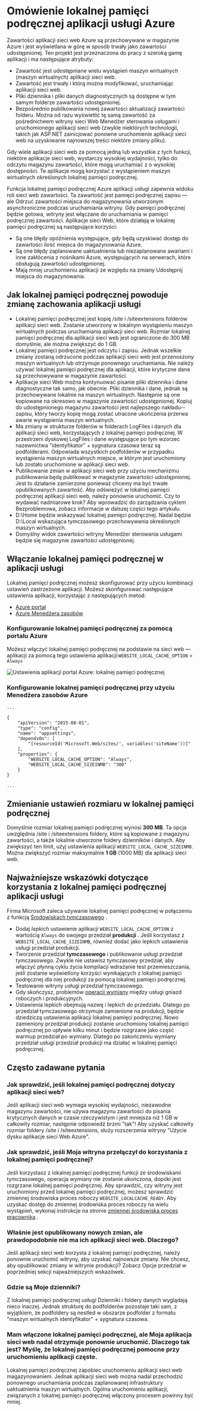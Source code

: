 <properties
   pageTitle="Omówienie lokalnej pamięci podręcznej aplikacji usługi Azure | Microsoft Azure"
   description="W tym artykule opisano, jak włączyć, zmienianie rozmiaru i stan funkcji lokalnej pamięci podręcznej Azure aplikacji usługi zapytania"
   services="app-service"
   documentationCenter="app-service"
   authors="SyntaxC4"
   manager="yochayk"
   editor=""
   tags="optional"
   keywords=""/>

<tags
   ms.service="app-service"
   ms.devlang="multiple"
   ms.topic="article"
   ms.tgt_pltfrm="na"
   ms.workload="na"
   ms.date="03/04/2016"
   ms.author="cfowler"/>

# <a name="azure-app-service-local-cache-overview"></a>Omówienie lokalnej pamięci podręcznej aplikacji usługi Azure

Zawartości aplikacji sieci web Azure są przechowywane w magazynie Azure i jest wyświetlana w górę w sposób trwały jako zawartości udostępnionej. Ten projekt jest przeznaczona do pracy z szeroką gamę aplikacji i ma następujące atrybuty:  

* Zawartość jest udostępniane wielu wystąpień maszyn wirtualnych (maszyn wirtualnych) aplikacji sieci web.
* Zawartość jest trwały i którą można modyfikować, uruchamiając aplikacji sieci web.
* Pliki dziennika i pliki danych diagnostycznych są dostępne w tym samym folderze zawartości udostępnionej.
* Bezpośrednio publikowania nowej zawartości aktualizacji zawartości folderu. Można od razu wyświetlić tę samą zawartość za pośrednictwem witryny sieci Web Menedżer sterowania usługami i uruchomionego aplikacji sieci web (zwykle niektórych technologii, takich jak ASP.NET zainicjować ponowne uruchomienie aplikacji sieci web na uzyskiwanie najnowszej treści niektóre zmiany pliku).

Gdy wiele aplikacji sieci web za pomocą jedną lub wszystkie z tych funkcji, niektóre aplikacje sieci web, wystarczy wysokiej wydajności, tylko do odczytu magazynu zawartości, które mogą uruchamiać z o wysokiej dostępności. Te aplikacje mogą korzystać z wystąpieniem maszyn wirtualnych określonych lokalnej pamięci podręcznej.

Funkcja lokalnej pamięci podręcznej Azure aplikacji usługi zapewnia widoku roli sieci web zawartości. Ta zawartość jest pamięci podręcznej zapisu — ale Odrzuć zawartości miejsca do magazynowania utworzonym asynchroniczne podczas uruchamiania witryny. Gdy pamięci podręcznej będzie gotowa, witryny jest włączane do uruchamiania w pamięci podręcznej zawartości. Aplikacje sieci Web, które działają w lokalnej pamięci podręcznej są następujące korzyści:

* Są one błędy opóźnienia występujące, gdy będą uzyskiwać dostęp do zawartości ilość miejsca do magazynowania Azure.
* Są one błędy zaplanowane uaktualnienia lub niezaplanowane awariami i inne zakłócenia z nośnikami Azure, występujących na serwerach, które obsługują zawartości udostępnionej.
* Mają mniej uruchomieniu aplikacji ze względu na zmiany Udostępnij miejsca do magazynowania.

## <a name="how-local-cache-changes-the-behavior-of-app-service"></a>Jak lokalnej pamięci podręcznej powoduje zmianę zachowania aplikacji usługi

* Lokalnej pamięci podręcznej jest kopię /site i /siteextensions folderów aplikacji sieci web. Zostanie utworzony w lokalnym wystąpieniu maszyn wirtualnych podczas uruchamiania aplikacji sieci web. Rozmiar lokalnej pamięci podręcznej dla aplikacji sieci web jest ograniczone do 300 MB domyślnie, ale można zwiększyć do 1 GB.
* Lokalnej pamięci podręcznej jest odczytu i zapisu. Jednak wszelkie zmiany zostaną odrzucone podczas aplikacji sieci web jest przenoszony maszyn wirtualnych lub otrzymuje ponownego uruchamiania. Nie należy używać lokalnej pamięci podręcznej dla aplikacji, które krytyczne dane są przechowywane w magazynie zawartości.
* Aplikacje sieci Web można kontynuować pisanie pliki dziennika i dane diagnostyczne tak samo, jak obecnie. Pliki dziennika i dane, jednak są przechowywane lokalnie na maszyn wirtualnych. Następnie są one kopiowane na okresowo w magazynie zawartości udostępnionej. Kopiuj do udostępnionego magazynu zawartości jest najlepszego nakładu--zapisu, który tworzy kopię mogą zostać utracone ukończenia przerwa awarie wystąpienia maszyn wirtualnych.
* Ma zmiany w strukturze folderów w folderach LogFiles i danych dla aplikacji sieci web, korzystających z lokalnej pamięci podręcznej. W przestrzeni dyskowej LogFiles i dane występujące po tym wzorzec nazewnictwa "identyfikator" + sygnatura czasowa teraz są podfolderami. Odpowiada wszystkich podfolderów w przypadku wystąpienia maszyn wirtualnych miejsce, w którym jest uruchomiony lub zostało uruchomione w aplikacji sieci web.  
* Publikowanie zmian w aplikacji sieci web przy użyciu mechanizmu publikowania będą publikować w magazynie zawartości udostępnionej. Jest to działanie zamierzone ponieważ chcemy ma być trwałe opublikowanych zawartość. Aby odświeżyć w lokalnej pamięci podręcznej aplikacji sieci web, należy ponownie uruchomić. Czy to wydawać nadmiarowe krok? Aby wprowadzić do zarządzania cyklem Bezproblemowa, zobacz informacje w dalszej części tego artykułu.
* D:\Home będzie wskazywać lokalnej pamięci podręcznej. Nadal będzie D:\Local wskazująca tymczasowego przechowywania określonych maszyn wirtualnych.
* Domyślny widok zawartości witryny Menedżer sterowania usługami będzie się magazynie zawartości udostępnionej.

## <a name="enable-local-cache-in-app-service"></a>Włączanie lokalnej pamięci podręcznej w aplikacji usługi

Lokalnej pamięci podręcznej możesz skonfigurować przy użyciu kombinacji ustawień zastrzeżone aplikacji. Możesz skonfigurować następujące ustawienia aplikacji, korzystając z następujących metod:

* [Azure portal](#Configure-Local-Cache-Portal)
* [Azure Menedżera zasobów](#Configure-Local-Cache-ARM)

### <a name="configure-local-cache-by-using-the-azure-portal"></a>Konfigurowanie lokalnej pamięci podręcznej za pomocą portalu Azure
<a name="Configure-Local-Cache-Portal"></a>

Możesz włączyć lokalnej pamięci podręcznej na podstawie na sieci web — aplikacji za pomocą tego ustawienia aplikacji:`WEBSITE_LOCAL_CACHE_OPTION` = `Always`  

![Ustawienia aplikacji portal Azure: lokalnej pamięci podręcznej](media/app-service-local-cache/app-service-local-cache-configure-portal.png)

### <a name="configure-local-cache-by-using-azure-resource-manager"></a>Konfigurowanie lokalnej pamięci podręcznej przy użyciu Menedżera zasobów Azure
<a name="Configure-Local-Cache-ARM"></a>

```
...

{
    "apiVersion": "2015-08-01",
    "type": "config",
    "name": "appsettings",
    "dependsOn": [
        "[resourceId('Microsoft.Web/sites/', variables('siteName'))]"
    ],
    "properties": {
        "WEBSITE_LOCAL_CACHE_OPTION": "Always",
        "WEBSITE_LOCAL_CACHE_SIZEINMB": "300"
    }
}

...
```

## <a name="change-the-size-setting-in-local-cache"></a>Zmienianie ustawień rozmiaru w lokalnej pamięci podręcznej

Domyślnie rozmiar lokalnej pamięci podręcznej wynosi **300 MB**. Ta opcja uwzględnia /site i /siteextensions foldery, które są kopiowane z magazynu zawartości, a także lokalnie utworzone foldery dzienników i danych. Aby zwiększyć ten limit, użyj ustawienia aplikacji `WEBSITE_LOCAL_CACHE_SIZEINMB`. Można zwiększyć rozmiar maksymalnie **1 GB** (1000 MB) dla aplikacji sieci web.

## <a name="best-practices-for-using-app-service-local-cache"></a>Najważniejsze wskazówki dotyczące korzystania z lokalnej pamięci podręcznej aplikacji usługi

Firma Microsoft zaleca używanie lokalnej pamięci podręcznej w połączeniu z funkcją [Środowiskach tymczasowego](../app-service-web/web-sites-staged-publishing.md) .

* Dodaj _lepkich_ ustawienie aplikacji `WEBSITE_LOCAL_CACHE_OPTION` z wartością `Always` do swojego przedział **produkcji** . Jeśli korzystasz z `WEBSITE_LOCAL_CACHE_SIZEINMB`, również dodać jako lepkich ustawienia usługi przedział produkcji.
* Tworzenie przedział **tymczasowego** i publikowanie usługi przedział tymczasowego. Zwykle nie ustawisz tymczasowy przedział, aby włączyć płynną cyklu życia kompilacji wdrażanie test przemieszczania, jeśli zostanie wyświetlony korzyści wynikających z lokalnej pamięci podręcznej dla niej produkcji za pomocą lokalnej pamięci podręcznej.
*   Testowanie witryny usługi przedział tymczasowego.  
*   Gdy skończysz, problemów [operacji wymiany](../app-service-web/web-sites-staged-publishing.md#to-swap-deployment-slots) między usługi gniazd roboczych i produkcyjnych.  
*   Ustawienia lepkich obejmują nazwę i lepkich do przedziału. Dlatego po przedział tymczasowego otrzymuje zamienione na produkcji, będzie dziedziczą ustawienia aplikacji lokalnej pamięci podręcznej. Nowo zamieniony przedział produkcji zostanie uruchomiony lokalnej pamięci podręcznej po upływie kilku minut i będzie rozgrzane jako część warmup przedział po wymiany. Dlatego po zakończeniu wymiany przedział usługi przedział produkcji ma działać w lokalnej pamięci podręcznej.

## <a name="frequently-asked-questions-faq"></a>Często zadawane pytania

### <a name="how-can-i-tell-if-local-cache-applies-to-my-web-app"></a>Jak sprawdzić, jeśli lokalnej pamięci podręcznej dotyczy aplikacji sieci web?

Jeśli aplikacji sieci web wymaga wysokiej wydajności, niezawodne magazynu zawartości, nie używa magazynu zawartości do pisania krytycznych danych w czasie rzeczywistym i jest mniejsza niż 1 GB w całkowity rozmiar, następnie odpowiedź brzmi "tak"! Aby uzyskać całkowity rozmiar foldery /site i /siteextensions, służy rozszerzenia witryny "Użycie dysku aplikacje sieci Web Azure".  

### <a name="how-can-i-tell-if-my-site-has-switched-to-using-local-cache"></a>Jak sprawdzić, jeśli Moja witryna przełączył do korzystania z lokalnej pamięci podręcznej?

Jeśli korzystasz z lokalnej pamięci podręcznej funkcji ze środowiskami tymczasowego, operacja wymiany nie zostanie ukończona, dopóki jest rozgrzane lokalnej pamięci podręcznej. Aby sprawdzić, czy witryny jest uruchomiony przed lokalnej pamięci podręcznej, możesz sprawdzić zmiennej środowiska proces roboczy `WEBSITE_LOCALCACHE_READY`. Aby uzyskać dostęp do zmiennej środowiska proces roboczy na wielu wystąpień, wykonaj instrukcje na stronie [zmiennej środowiska proces pracownika](https://github.com/projectkudu/kudu/wiki/Process-Threads-list-and-minidump-gcdump-diagsession#process-environment-variable) .  

### <a name="i-just-published-new-changes-but-my-web-app-does-not-seem-to-have-them-why"></a>Właśnie jest opublikowany nowych zmian, ale prawdopodobnie nie ma ich aplikacji sieci web. Dlaczego?

Jeśli aplikacji sieci web korzysta z lokalnej pamięci podręcznej, należy ponownie uruchomić witryny, aby uzyskać najnowsze zmiany. Nie chcesz, aby opublikować zmiany w witrynie produkcji? Zobacz Opcje przedział w poprzedniej sekcji najważniejszych wskazówek.

### <a name="where-are-my-logs"></a>Gdzie są Moje dzienniki?

Z lokalnej pamięci podręcznej usługi Dzienniki i foldery danych wyglądają nieco inaczej. Jednak strukturę do podfolderów pozostaje taki sam, z wyjątkiem, że podfoldery są nestled w obszarze podfolder z formatu "maszyn wirtualnych identyfikator" + sygnatura czasowa.

### <a name="i-have-local-cache-enabled-but-my-web-app-still-gets-restarted-why-is-that-i-thought-local-cache-helped-with-frequent-app-restarts"></a>Mam włączone lokalnej pamięci podręcznej, ale Moja aplikacja sieci web nadal otrzymuje ponownie uruchomić. Dlaczego tak jest? Myślę, że lokalnej pamięci podręcznej pomocne przy uruchomieniu aplikacji częste.

Lokalnej pamięci podręcznej zapobiec uruchomieniu aplikacji sieci web magazynowaniem. Jednak aplikacji sieci web można nadal przechodzić ponownego uruchamiania podczas zaplanowanej infrastruktury uaktualnienia maszyn wirtualnych. Ogólna uruchomieniu aplikacji, związanych z lokalnej pamięci podręcznej włączony procesem powinny być mniej.
